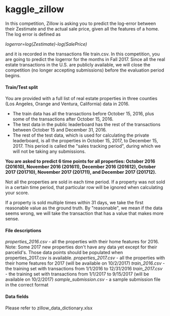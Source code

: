 # kaggle_zillow

In this competition, Zillow is asking you to predict the log-error between their Zestimate and the actual sale price, given all the features of a home. The log error is defined as

_logerror=log(Zestimate)-log(SalePrice)_

and it is recorded in the transactions file train.csv. In this competition, you are going to predict the logerror for the months in Fall 2017. Since all the real estate transactions in the U.S. are publicly available, we will close the competition (no longer accepting submissions) before the evaluation period begins.


#### Train/Test split

You are provided with a full list of real estate properties in three counties (Los Angeles, Orange and Ventura, California) data in 2016.
- The train data has all the transactions before October 15, 2016, plus some of the transactions after October 15, 2016.
- The test data in the public leaderboard has the rest of the transactions between October 15 and December 31, 2016.
- The rest of the test data, which is used for calculating the private leaderboard, is all the properties in October 15, 2017, to December 15, 2017. This period is called the "sales tracking period", during which we will not be taking any submissions.

**You are asked to predict 6 time points for all properties: October 2016 (201610), November 2016 (201611), December 2016 (201612), October 2017 (201710), November 2017 (201711), and December 2017 (201712).**


Not all the properties are sold in each time period. If a property was not sold in a certain time period, that particular row will be ignored when calculating your score.


If a property is sold multiple times within 31 days, we take the first reasonable value as the ground truth. By "reasonable", we mean if the data seems wrong, we will take the transaction that has a value that makes more sense.


#### File descriptions

*properties_2016.csv* - all the properties with their home features for 2016. Note: Some 2017 new properties don't have any data yet except for their parcelid's. Those data points should be populated when properties_2017.csv is available.
*properties_2017.csv* - all the properties with their home features for 2017 (will be available on 10/2/2017)
*train_2016.csv* - the training set with transactions from 1/1/2016 to 12/31/2016
*train_2017.csv* - the training set with transactions from 1/1/2017 to 9/15/2017 (will be available on 10/2/2017)
*sample_submission.csv* - a sample submission file in the correct format


#### Data fields

Please refer to zillow_data_dictionary.xlsx
